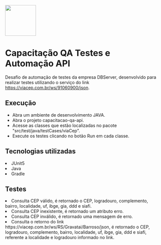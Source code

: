 <img src="https://user-images.githubusercontent.com/38113015/110805359-c4c9de00-825f-11eb-991e-25f4c98e1518.png" width="100"> 

# Capacitação QA Testes e Automação API
Desafio de automação de testes da empresa DBServer, desenvolvido para realizar testes utilizando o serviço do link https://viacep.com.br/ws/91060900/json.

## Execução
<ul>
  <li>Abra um ambiente de desenvolvimento JAVA.</li>
  <li>Abra o projeto capacitacao-qa-api.</li>
  <li>Acesse as classes que estão localizadas no pacote "src/test/java/testCases/viaCep".</li>
  <li>Execute os testes clicando no botão Run em cada classe.</li>
</ul>

## Tecnologias utilizadas
<li>JUnit5</li>
<li>Java</li>
<li>Gradle</li>

## Testes
<li>Consulta CEP válido, é retornado o CEP, logradouro, complemento, bairro, localidade, uf, ibge, gia, ddd e siafi.</li>
<li>Consulta CEP inexistente, é retornado um atributo erro.</li>
<li>Consulta CEP inválido, é retornado uma mensagem de erro.</li>
<li>Consulta o retorno do link https://viacep.com.br/ws/RS/Gravatai/Barroso/json, é retornado o CEP, logradouro, complemento, bairro, localidade, uf, ibge, gia, ddd e siafi, referente a localidade e logradouro informado no link.</li>
